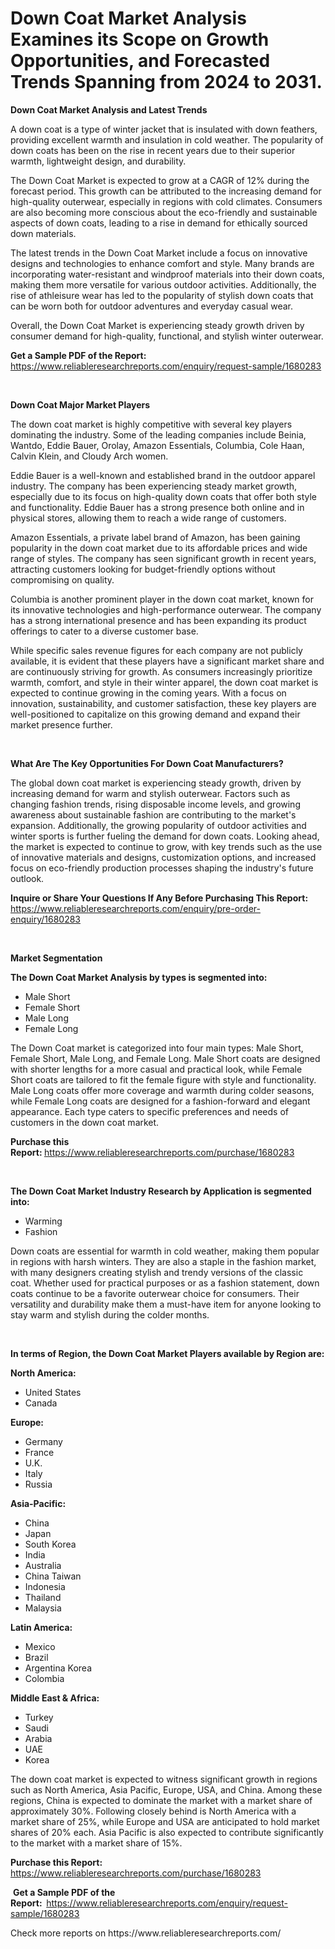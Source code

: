 <p><h1>Down Coat Market Analysis Examines its Scope on Growth Opportunities, and Forecasted Trends Spanning from 2024 to 2031.</h1></p><p><strong>Down Coat Market Analysis and Latest Trends</strong></p>
<p><p>A down coat is a type of winter jacket that is insulated with down feathers, providing excellent warmth and insulation in cold weather. The popularity of down coats has been on the rise in recent years due to their superior warmth, lightweight design, and durability.</p><p>The Down Coat Market is expected to grow at a CAGR of 12% during the forecast period. This growth can be attributed to the increasing demand for high-quality outerwear, especially in regions with cold climates. Consumers are also becoming more conscious about the eco-friendly and sustainable aspects of down coats, leading to a rise in demand for ethically sourced down materials.</p><p>The latest trends in the Down Coat Market include a focus on innovative designs and technologies to enhance comfort and style. Many brands are incorporating water-resistant and windproof materials into their down coats, making them more versatile for various outdoor activities. Additionally, the rise of athleisure wear has led to the popularity of stylish down coats that can be worn both for outdoor adventures and everyday casual wear.</p><p>Overall, the Down Coat Market is experiencing steady growth driven by consumer demand for high-quality, functional, and stylish winter outerwear.</p></p>
<p><strong>Get a Sample PDF of the Report:&nbsp;</strong> <a href="https://www.reliableresearchreports.com/enquiry/request-sample/1680283">https://www.reliableresearchreports.com/enquiry/request-sample/1680283</a></p>
<p>&nbsp;</p>
<p><strong>Down Coat Major Market Players</strong></p>
<p><p>The down coat market is highly competitive with several key players dominating the industry. Some of the leading companies include Beinia, Wantdo, Eddie Bauer, Orolay, Amazon Essentials, Columbia, Cole Haan, Calvin Klein, and Cloudy Arch women.</p><p>Eddie Bauer is a well-known and established brand in the outdoor apparel industry. The company has been experiencing steady market growth, especially due to its focus on high-quality down coats that offer both style and functionality. Eddie Bauer has a strong presence both online and in physical stores, allowing them to reach a wide range of customers.</p><p>Amazon Essentials, a private label brand of Amazon, has been gaining popularity in the down coat market due to its affordable prices and wide range of styles. The company has seen significant growth in recent years, attracting customers looking for budget-friendly options without compromising on quality.</p><p>Columbia is another prominent player in the down coat market, known for its innovative technologies and high-performance outerwear. The company has a strong international presence and has been expanding its product offerings to cater to a diverse customer base.</p><p>While specific sales revenue figures for each company are not publicly available, it is evident that these players have a significant market share and are continuously striving for growth. As consumers increasingly prioritize warmth, comfort, and style in their winter apparel, the down coat market is expected to continue growing in the coming years. With a focus on innovation, sustainability, and customer satisfaction, these key players are well-positioned to capitalize on this growing demand and expand their market presence further.</p></p>
<p>&nbsp;</p>
<p><strong>What Are The Key Opportunities For Down Coat Manufacturers?</strong></p>
<p><p>The global down coat market is experiencing steady growth, driven by increasing demand for warm and stylish outerwear. Factors such as changing fashion trends, rising disposable income levels, and growing awareness about sustainable fashion are contributing to the market's expansion. Additionally, the growing popularity of outdoor activities and winter sports is further fueling the demand for down coats. Looking ahead, the market is expected to continue to grow, with key trends such as the use of innovative materials and designs, customization options, and increased focus on eco-friendly production processes shaping the industry's future outlook.</p></p>
<p><strong>Inquire or Share Your Questions If Any Before Purchasing This Report:</strong> <a href="https://www.reliableresearchreports.com/enquiry/pre-order-enquiry/1680283">https://www.reliableresearchreports.com/enquiry/pre-order-enquiry/1680283</a></p>
<p>&nbsp;</p>
<p><strong>Market Segmentation</strong></p>
<p><strong>The Down Coat Market Analysis by types is segmented into:</strong></p>
<p><ul><li>Male Short</li><li>Female Short</li><li>Male Long</li><li>Female Long</li></ul></p>
<p><p>The Down Coat market is categorized into four main types: Male Short, Female Short, Male Long, and Female Long. Male Short coats are designed with shorter lengths for a more casual and practical look, while Female Short coats are tailored to fit the female figure with style and functionality. Male Long coats offer more coverage and warmth during colder seasons, while Female Long coats are designed for a fashion-forward and elegant appearance. Each type caters to specific preferences and needs of customers in the down coat market.</p></p>
<p><strong>Purchase this Report:&nbsp;</strong><a href="https://www.reliableresearchreports.com/purchase/1680283">https://www.reliableresearchreports.com/purchase/1680283</a></p>
<p>&nbsp;</p>
<p><strong>The Down Coat Market Industry Research by Application is segmented into:</strong></p>
<p><ul><li>Warming</li><li>Fashion</li></ul></p>
<p><p>Down coats are essential for warmth in cold weather, making them popular in regions with harsh winters. They are also a staple in the fashion market, with many designers creating stylish and trendy versions of the classic coat. Whether used for practical purposes or as a fashion statement, down coats continue to be a favorite outerwear choice for consumers. Their versatility and durability make them a must-have item for anyone looking to stay warm and stylish during the colder months.</p></p>
<p>&nbsp;</p>
<p><strong>In terms of Region, the Down Coat Market Players available by Region are:</strong></p>
<p>
    <p> <strong> North America: </strong>
        <ul>
            <li>United States</li>
            <li>Canada</li>
        </ul>
        </p> 
    <p> <strong> Europe: </strong>
        <ul>
            <li>Germany</li>
            <li>France</li>
            <li>U.K.</li>
            <li>Italy</li>
            <li>Russia</li>
        </ul>
        </p> 
    <p> <strong> Asia-Pacific: </strong>
        <ul>
            <li>China</li>
            <li>Japan</li>
            <li>South Korea</li>
            <li>India</li>
            <li>Australia</li>
            <li>China Taiwan</li>
            <li>Indonesia</li>
            <li>Thailand</li>
            <li>Malaysia</li>
        </ul>
        </p> 
    <p> <strong> Latin America: </strong>
        <ul>
            <li>Mexico</li>
            <li>Brazil</li>
            <li>Argentina Korea</li>
            <li>Colombia</li>
        </ul>
        </p> 
    <p> <strong> Middle East & Africa: </strong>
        <ul>
            <li>Turkey</li>
            <li>Saudi</li>
            <li>Arabia</li>
            <li>UAE</li>
            <li>Korea</li>
        </ul>
    </p>
    </p>
<p><p>The down coat market is expected to witness significant growth in regions such as North America, Asia Pacific, Europe, USA, and China. Among these regions, China is expected to dominate the market with a market share of approximately 30%. Following closely behind is North America with a market share of 25%, while Europe and USA are anticipated to hold market shares of 20% each. Asia Pacific is also expected to contribute significantly to the market with a market share of 15%.</p></p>
<p><strong>Purchase this Report: </strong><a href="https://www.reliableresearchreports.com/purchase/1680283">https://www.reliableresearchreports.com/purchase/1680283</a></p>
<p>&nbsp;<strong>Get a Sample PDF of the Report:&nbsp;&nbsp;</strong><a href="https://www.reliableresearchreports.com/enquiry/request-sample/1680283">https://www.reliableresearchreports.com/enquiry/request-sample/1680283</a></p>
<p><strong></strong></p>
<p>Check more reports on https://www.reliableresearchreports.com/</p>